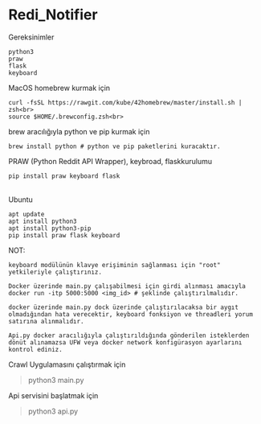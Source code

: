 # Redi_Notifier

Gereksinimler
```
python3
praw
flask
keyboard
```

MacOS homebrew kurmak için<br>
```
curl -fsSL https://rawgit.com/kube/42homebrew/master/install.sh | zsh<br>
source $HOME/.brewconfig.zsh<br> 
```

brew aracılığıyla python ve pip kurmak için<br>

```
brew install python # python ve pip paketlerini kuracaktır.
```

PRAW (Python Reddit API Wrapper), keybroad, flaskkurulumu<br>

```
pip install praw keyboard flask
```

<br>
Ubuntu

```
apt update
apt install python3
apt install python3-pip
pip install praw flask keyboard
```

NOT: 
```
keyboard modülünün klavye erişiminin sağlanması için "root" yetkileriyle çalıştırınız.

Docker üzerinde main.py çalışabilmesi için girdi alınması amacıyla
docker run -itp 5000:5000 <img_id> # şeklinde çalıştırılmalıdır.

docker üzerinde main.py dock üzerinde çalıştırılacaksa bir aygıt olmadığından hata verecektir, keyboard fonksiyon ve threadleri yorum satırına alınmalıdır.

Api.py docker aracılığıyla çalıştırıldığında gönderilen isteklerden dönüt alınamazsa UFW veya docker network konfigürasyon ayarlarını kontrol ediniz.
```

Crawl Uygulamasını çalıştırmak için
> python3 main.py

Api servisini başlatmak için
> python3 api.py